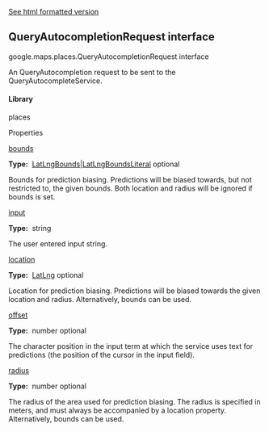 [See html formatted version](https://huasofoundries.github.io/google-maps-documentation/QueryAutocompletionRequest.html)


QueryAutocompletionRequest interface
------------------------------------

google.maps.places.QueryAutocompletionRequest interface

An QueryAutocompletion request to be sent to the QueryAutocompleteService.

#### Library

places

Properties

[bounds](#QueryAutocompletionRequest.bounds)

**Type:**  [LatLngBounds](LatLngBounds.md)|[LatLngBoundsLiteral](LatLngBoundsLiteral.md) optional

Bounds for prediction biasing. Predictions will be biased towards, but not restricted to, the given bounds. Both location and radius will be ignored if bounds is set.

[input](#QueryAutocompletionRequest.input)

**Type:**  string

The user entered input string.

[location](#QueryAutocompletionRequest.location)

**Type:**  [LatLng](LatLng.md) optional

Location for prediction biasing. Predictions will be biased towards the given location and radius. Alternatively, bounds can be used.

[offset](#QueryAutocompletionRequest.offset)

**Type:**  number optional

The character position in the input term at which the service uses text for predictions (the position of the cursor in the input field).

[radius](#QueryAutocompletionRequest.radius)

**Type:**  number optional

The radius of the area used for prediction biasing. The radius is specified in meters, and must always be accompanied by a location property. Alternatively, bounds can be used.